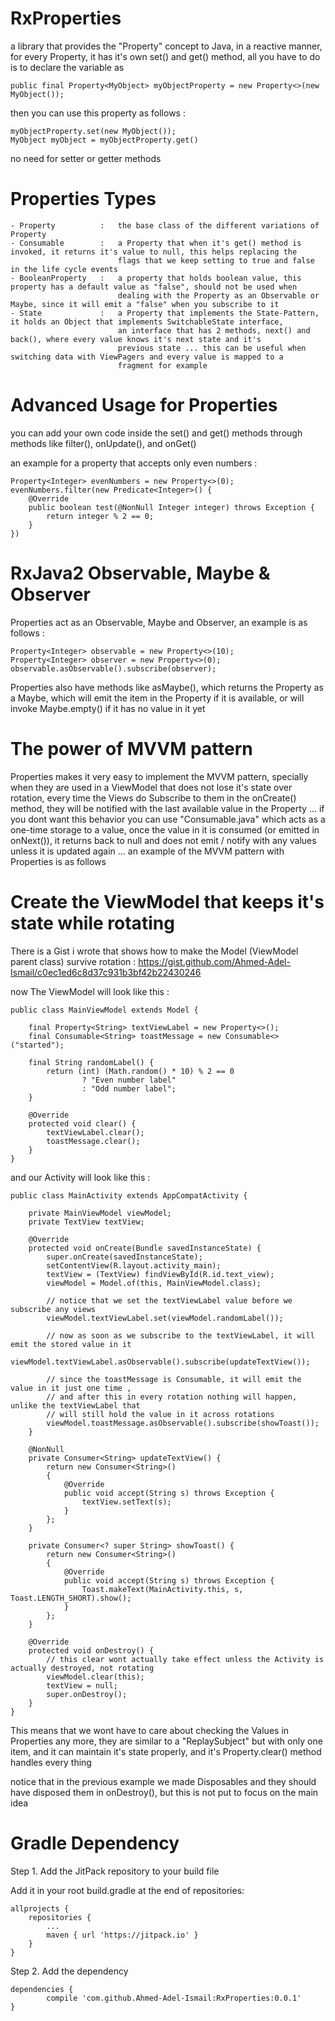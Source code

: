 # RxProperties
a library that provides the "Property" concept to Java, in a reactive manner, for every Property, it has it's own set() and get() method, all you have to do is to declare the variable as 

    public final Property<MyObject> myObjectProperty = new Property<>(new MyObject());
    
then you can use this property as follows :

    myObjectProperty.set(new MyObject());
    MyObject myObject = myObjectProperty.get()

no need for setter or getter methods

# Properties Types

    - Property          :   the base class of the different variations of Property
    - Consumable        :   a Property that when it's get() method is invoked, it returns it's value to null, this helps replacing the 
                            flags that we keep setting to true and false in the life cycle events
    - BooleanProperty   :   a property that holds boolean value, this property has a default value as "false", should not be used when
                            dealing with the Property as an Observable or Maybe, since it will emit a "false" when you subscribe to it
    - State             :   a Property that implements the State-Pattern, it holds an Object that implements SwitchableState interface, 
                            an interface that has 2 methods, next() and back(), where every value knows it's next state and it's 
                            previous state ... this can be useful when switching data with ViewPagers and every value is mapped to a 
                            fragment for example

# Advanced Usage for Properties

you can add your own code inside the set() and get() methods through methods like filter(), onUpdate(), and onGet()

an example for a property that accepts only even numbers :

    Property<Integer> evenNumbers = new Property<>(0);
    evenNumbers.filter(new Predicate<Integer>() {
        @Override
        public boolean test(@NonNull Integer integer) throws Exception {
            return integer % 2 == 0;
        }
    })


# RxJava2 Observable, Maybe & Observer 

Properties act as an Observable, Maybe and Observer, an example is as follows :

    Property<Integer> observable = new Property<>(10);
    Property<Integer> observer = new Property<>(0);    
    observable.asObservable().subscribe(observer);
    
Properties also have methods like asMaybe(), which returns the Property as a Maybe, which will emit the item in the Property if it is available, or will invoke Maybe.empty() if it has no value in it yet


    
# The power of MVVM pattern

Properties makes it very easy to implement the MVVM pattern, specially when they are used in a ViewModel that does not lose it's state over rotation, every time the Views do Subscribe to them in the onCreate() method, they will be notified with the last available value in the Property ... if you dont want this behavior you can use "Consumable.java" which acts as a one-time storage to a value, once the value in it is consumed (or emitted in onNext()), it returns back to null and does not emit / notify with any values unless it is updated again ... an example of the MVVM pattern with Properties is as follows 

# Create the ViewModel that keeps it's state while rotating

There is a Gist i wrote that shows how to make the Model (ViewModel parent class) survive rotation : https://gist.github.com/Ahmed-Adel-Ismail/c0ec1ed6c8d37c931b3bf42b22430246

now The ViewModel will look like this :

    public class MainViewModel extends Model {
    
        final Property<String> textViewLabel = new Property<>();
        final Consumable<String> toastMessage = new Consumable<>("started");

        final String randomLabel() {
            return (int) (Math.random() * 10) % 2 == 0
                    ? "Even number label"
                    : "Odd number label";
        }

        @Override
        protected void clear() {
            textViewLabel.clear();
            toastMessage.clear();
        }
    }

and our Activity will look like this :

    public class MainActivity extends AppCompatActivity {

        private MainViewModel viewModel;
        private TextView textView;

        @Override
        protected void onCreate(Bundle savedInstanceState) {
            super.onCreate(savedInstanceState);
            setContentView(R.layout.activity_main);
            textView = (TextView) findViewById(R.id.text_view);
            viewModel = Model.of(this, MainViewModel.class);
            
            // notice that we set the textViewLabel value before we subscribe any views
            viewModel.textViewLabel.set(viewModel.randomLabel()); 
            
            // now as soon as we subscribe to the textViewLabel, it will emit the stored value in it
            viewModel.textViewLabel.asObservable().subscribe(updateTextView());
            
            // since the toastMessage is Consumable, it will emit the value in it just one time ,
            // and after this in every rotation nothing will happen, unlike the textViewLabel that 
            // will still hold the value in it across rotations
            viewModel.toastMessage.asObservable().subscribe(showToast());
        }

        @NonNull
        private Consumer<String> updateTextView() {
            return new Consumer<String>()
            {
                @Override
                public void accept(String s) throws Exception {
                    textView.setText(s);
                }
            };
        }

        private Consumer<? super String> showToast() {
            return new Consumer<String>()
            {
                @Override
                public void accept(String s) throws Exception {
                    Toast.makeText(MainActivity.this, s, Toast.LENGTH_SHORT).show();
                }
            };
        }

        @Override
        protected void onDestroy() {
            // this clear wont actually take effect unless the Activity is actually destroyed, not rotating
            viewModel.clear(this);
            textView = null;
            super.onDestroy();
        }
    }


This means that we wont have to care about checking the Values in Properties any more, they are similar to a "ReplaySubject" but with only one item, and it can maintain it's state properly, and it's Property.clear() method handles every thing

notice that in the previous example we made Disposables and they should have disposed them in onDestroy(), but this is not put to focus on the main idea

# Gradle Dependency

Step 1. Add the JitPack repository to your build file

Add it in your root build.gradle at the end of repositories:

    allprojects {
		repositories {
			...
			maven { url 'https://jitpack.io' }
		}
	}
    
Step 2. Add the dependency
	
    dependencies {
	        compile 'com.github.Ahmed-Adel-Ismail:RxProperties:0.0.1'
	}
